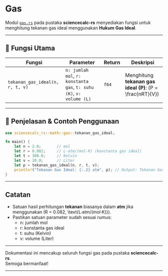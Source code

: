 # Gas

Modul [`gas.rs`](../src/kimia/gas.rs) pada pustaka **sciencecalc-rs** menyediakan fungsi untuk menghitung tekanan gas ideal menggunakan **Hukum Gas Ideal**.

---

## 📍 Fungsi Utama

| Fungsi                         | Parameter                                       | Return | Deskripsi                                                         |
|--------------------------------|-------------------------------------------------|--------|-------------------------------------------------------------------|
| `tekanan_gas_ideal(n, r, t, v)`| `n: jumlah mol`, `r: konstanta gas`, `t: suhu (K)`, `v: volume (L)` | `f64`  | Menghitung **tekanan gas ideal (P)**: \(P = \frac{nRT}{V}\)       |

---

## 📍 Penjelasan & Contoh Penggunaan

```rust
use sciencecalc_rs::math::gas::tekanan_gas_ideal;

fn main() {
    let n = 2.0;       // mol
    let r = 0.082;     // L·atm/(mol·K) (konstanta gas ideal)
    let t = 300.0;     // Kelvin
    let v = 10.0;      // Liter
    let p = tekanan_gas_ideal(n, r, t, v);
    println!("Tekanan Gas Ideal: {:.2} atm", p); // Output: Tekanan Gas Ideal: 4.92 atm
}
```

---

## Catatan

- Satuan hasil perhitungan **tekanan** biasanya dalam **atm** jika menggunakan \(R = 0.082\, \text{L·atm/(mol·K)}\).
- Pastikan satuan parameter sudah sesuai rumus:  
  - n: jumlah mol  
  - r: konstanta gas ideal  
  - t: suhu (Kelvin)  
  - v: volume (Liter)

---

Dokumentasi ini mencakup seluruh fungsi gas pada pustaka **sciencecalc-rs**.  
Semoga bermanfaat!

---
